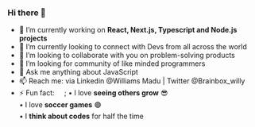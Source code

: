 ### Hi there 👋

- 🔭 I’m currently working on **React, Next.js, Typescript and Node.js projects**
- 🌱 I’m currently looking to connect with Devs from all across the world
- 👯 I’m looking to collaborate with you on problem-solving products
- 🤔 I’m looking for community of like minded programmers
- 💬 Ask me anything about JavaScript
- 📫 Reach me: via Linkedin @Williams Madu | Twitter @Brainbox_willy
- ⚡ Fun fact: &nbsp;&nbsp;&nbsp;&nbsp;;
    • I love **seeing others grow** 😎  
    • I love **soccer games** 🟣  
    • I **think about codes** for half the time
